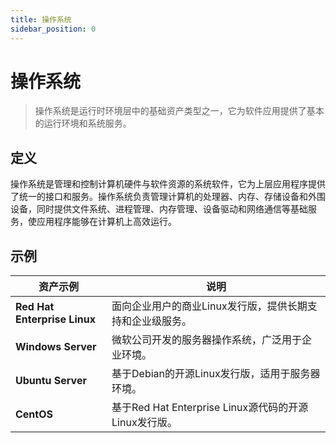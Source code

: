 ```yaml
---
title: 操作系统
sidebar_position: 0
---
```



# 操作系统

> 操作系统是运行时环境层中的基础资产类型之一，它为软件应用提供了基本的运行环境和系统服务。

## <b>定义</b>

操作系统是管理和控制计算机硬件与软件资源的系统软件，它为上层应用程序提供了统一的接口和服务。操作系统负责管理计算机的处理器、内存、存储设备和外围设备，同时提供文件系统、进程管理、内存管理、设备驱动和网络通信等基础服务，使应用程序能够在计算机上高效运行。

## <b>示例</b>

<table header_row="1">
<colgroup>
<col width="211"/>
<col width="606"/>
</colgroup>
<thead>
<tr><th><b>资产示例</b></th><th><b>说明</b></th></tr>
</thead>
<tbody>
<tr><td><b>Red Hat Enterprise Linux</b></td><td>面向企业用户的商业Linux发行版，提供长期支持和企业级服务。</td></tr>
<tr><td><b>Windows Server</b></td><td>微软公司开发的服务器操作系统，广泛用于企业环境。</td></tr>
<tr><td><b>Ubuntu Server</b></td><td>基于Debian的开源Linux发行版，适用于服务器环境。</td></tr>
<tr><td><b>CentOS</b></td><td>基于Red Hat Enterprise Linux源代码的开源Linux发行版。</td></tr>
</tbody>
</table>

